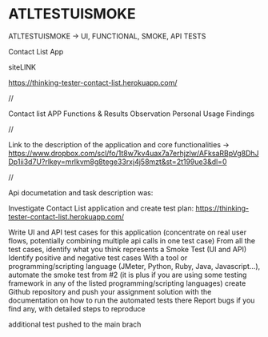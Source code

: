 # ATLTESTUISMOKE
ATLTESTUISMOKE -> UI, FUNCTIONAL, SMOKE, API TESTS



Contact List App

siteLINK

https://thinking-tester-contact-list.herokuapp.com/

//

Contact list APP Functions & Results
Observation
Personal Usage Findings

//


Link to the description of the application and core functionalities -> https://www.dropbox.com/scl/fo/1t8w7kv4uax7a7erhjzlw/AFksaRBpVg8DhJDp1ii3d7U?rlkey=mrlkvm8g8tege33rxj4j58mzt&st=2t199ue3&dl=0

//

Api documetation and task description was:

  Investigate Contact List application and create test plan: https://thinking-tester-contact-list.herokuapp.com/

  Write UI and API test cases for this application (concentrate on real user flows, potentially combining multiple api calls in one test case)
  From all the test cases, identify what you think represents a Smoke Test (UI and API)
  Identify positive and negative test cases
  With a tool or programming/scripting language (JMeter, Python, Ruby, Java, Javascript...), automate the smoke test from #2 (it is plus if you are using some testing framework in any of the       listed programming/scripting languages)
  create Github repository and push your assignment solution with the documentation on how to run the automated tests there
  Report bugs if you find any, with detailed steps to reproduce


  additional test pushed to the main brach
